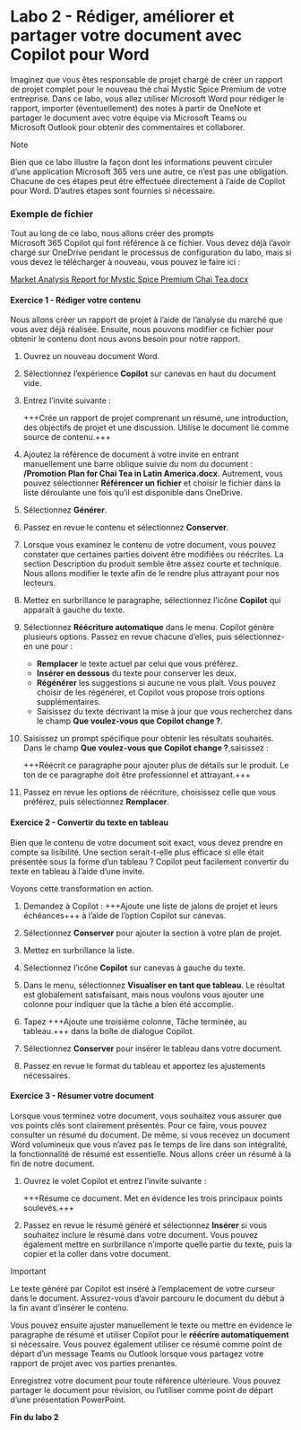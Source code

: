 # Labo 2 - Rédiger, améliorer et partager votre document avec Copilot pour Word

Imaginez que vous êtes responsable de projet chargé de créer un rapport de projet complet pour le nouveau thé chaï Mystic Spice Premium de votre entreprise. Dans ce labo, vous allez utiliser Microsoft Word pour rédiger le rapport, importer (éventuellement) des notes à partir de OneNote et partager le document avec votre équipe via Microsoft Teams ou Microsoft Outlook pour obtenir des commentaires et collaborer.

> [!NOTE]
> Bien que ce labo illustre la façon dont les informations peuvent circuler d’une application Microsoft 365 vers une autre, ce n’est pas une obligation. Chacune de ces étapes peut être effectuée directement à l’aide de Copilot pour Word. D’autres étapes sont fournies si nécessaire.

### Exemple de fichier

Tout au long de ce labo, nous allons créer des prompts Microsoft 365 Copilot qui font référence à ce fichier. Vous devez déjà l’avoir chargé sur OneDrive pendant le processus de configuration du labo, mais si vous devez le télécharger à nouveau, vous pouvez le faire ici :

[Market Analysis Report for Mystic Spice Premium Chai Tea.docx](https://go.microsoft.com/fwlink/?linkid=2268826)



#### Exercice 1 - Rédiger votre contenu

Nous allons créer un rapport de projet à l’aide de l’analyse du marché que vous avez déjà réalisée. Ensuite, nous pouvons modifier ce fichier pour obtenir le contenu dont nous avons besoin pour notre rapport.

1. Ouvrez un nouveau document Word.

1. Sélectionnez l’expérience **Copilot** sur canevas en haut du document vide.

1. Entrez l’invite suivante :

    +++Crée un rapport de projet comprenant un résumé, une introduction, des objectifs de projet et une discussion. Utilise le document lié comme source de contenu.+++

1. Ajoutez la référence de document à votre invite en entrant manuellement une barre oblique suivie du nom du document : **/Promotion Plan for Chai Tea in Latin America.docx**. Autrement, vous pouvez sélectionner **Référencer un fichier** et choisir le fichier dans la liste déroulante une fois qu’il est disponible dans OneDrive.
   
1. Sélectionnez **Générer**.

1. Passez en revue le contenu et sélectionnez **Conserver**.

1. Lorsque vous examinez le contenu de votre document, vous pouvez constater que certaines parties doivent être modifiées ou réécrites. La section Description du produit semble être assez courte et technique. Nous allons modifier le texte afin de le rendre plus attrayant pour nos lecteurs.

1. Mettez en surbrillance le paragraphe, sélectionnez l’icône **Copilot** qui apparaît à gauche du texte.

1. Sélectionnez **Réécriture automatique** dans le menu. Copilot génère plusieurs options. Passez en revue chacune d’elles, puis sélectionnez-en une pour :

    - **Remplacer** le texte actuel par celui que vous préférez.
    - **Insérer en dessous** du texte pour conserver les deux.
    - **Régénérer** les suggestions si aucune ne vous plaît. Vous pouvez choisir de les régénérer, et Copilot vous propose trois options supplémentaires.
    - Saisissez du texte décrivant la mise à jour que vous recherchez dans le champ **Que voulez-vous que Copilot change ?**.

1. Saisissez un prompt spécifique pour obtenir les résultats souhaités. Dans le champ **Que voulez-vous que Copilot change ?**,saisissez :

    +++Réécrit ce paragraphe pour ajouter plus de détails sur le produit. Le ton de ce paragraphe doit être professionnel et attrayant.+++

1. Passez en revue les options de réécriture, choisissez celle que vous préférez, puis sélectionnez **Remplacer**.

#### Exercice 2 - Convertir du texte en tableau

Bien que le contenu de votre document soit exact, vous devez prendre en compte sa lisibilité. Une section serait-t-elle plus efficace si elle était présentée sous la forme d’un tableau ? Copilot peut facilement convertir du texte en tableau à l’aide d’une invite.

Voyons cette transformation en action.

1. Demandez à Copilot : +++Ajoute une liste de jalons de projet et leurs échéances+++ à l’aide de l’option Copilot sur canevas.

1. Sélectionnez **Conserver** pour ajouter la section à votre plan de projet.

1. Mettez en surbrillance la liste.

1. Sélectionnez l’icône **Copilot** sur canevas à gauche du texte.

1. Dans le menu, sélectionnez **Visualiser en tant que tableau**. Le résultat est globalement satisfaisant, mais nous voulons vous ajouter une colonne pour indiquer que la tâche a bien été accomplie.

1. Tapez +++Ajoute une troisième colonne, Tâche terminée, au tableau.+++ dans la boîte de dialogue Copilot.

1. Sélectionnez **Conserver** pour insérer le tableau dans votre document.

1. Passez en revue le format du tableau et apportez les ajustements nécessaires.

#### Exercice 3 - Résumer votre document

Lorsque vous terminez votre document, vous souhaitez vous assurer que vos points clés sont clairement présentés. Pour ce faire, vous pouvez consulter un résumé du document. De même, si vous recevez un document Word volumineux que vous n’avez pas le temps de lire dans son intégralité, la fonctionnalité de résumé est essentielle. Nous allons créer un résumé à la fin de notre document.

1. Ouvrez le volet Copilot et entrez l’invite suivante :

    +++Résume ce document. Met en évidence les trois principaux points soulevés.+++

1. Passez en revue le résumé généré et sélectionnez **Insérer** si vous souhaitez inclure le résumé dans votre document. Vous pouvez également mettre en surbrillance n’importe quelle partie du texte, puis la copier et la coller dans votre document.

> [!IMPORTANT]
> Le texte généré par Copilot est inséré à l’emplacement de votre curseur dans le document. Assurez-vous d’avoir parcouru le document du début à la fin avant d’insérer le contenu.

Vous pouvez ensuite ajuster manuellement le texte ou mettre en évidence le paragraphe de résumé et utiliser Copilot pour le **réécrire automatiquement** si nécessaire. Vous pouvez également utiliser ce résumé comme point de départ d’un message Teams ou Outlook lorsque vous partagez votre rapport de projet avec vos parties prenantes.

Enregistrez votre document pour toute référence ultérieure. Vous pouvez partager le document pour révision, ou l’utiliser comme point de départ d’une présentation PowerPoint.

**Fin du labo 2**
